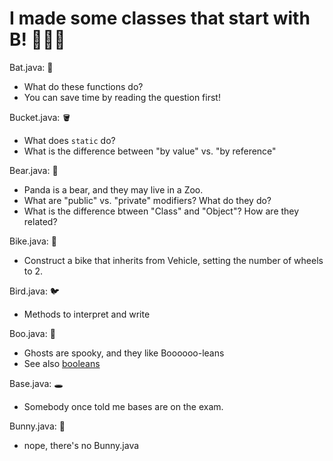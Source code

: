 # I made some classes that start with B! 🐝🐝🐝

Bat.java: 🦇

- What do these functions do?
- You can save time by reading the question first!

Bucket.java: 🪣

- What does `static` do?
- What is the difference between "by value" vs. "by reference"

Bear.java: 🧸

- Panda is a bear, and they may live in a Zoo.
- What are "public" vs. "private" modifiers? What do they do?
- What is the difference btween "Class" and "Object"? How are they related?

Bike.java: 🚴

- Construct a bike that inherits from Vehicle, setting the number of wheels to 2.

Bird.java: 🐦

- Methods to interpret and write

Boo.java: 👻

- Ghosts are spooky, and they like Boooooo-leans
- See also [booleans](../unit10/booleans.md)

Base.java: 🕳️

- Somebody once told me bases are on the exam.

Bunny.java: 🐰

- nope, there's no Bunny.java
